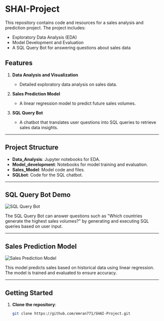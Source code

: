 # SHAI-Project

This repository contains code and resources for a sales analysis and prediction project. The project includes:
- Exploratory Data Analysis (EDA)
- Model Development and Evaluation
- A SQL Query Bot for answering questions about sales data

## Features

1. **Data Analysis and Visualization**
   - Detailed exploratory data analysis on sales data.
   
2. **Sales Prediction Model**
   - A linear regression model to predict future sales volumes.
   
3. **SQL Query Bot**
   - A chatbot that translates user questions into SQL queries to retrieve sales data insights.

---

## Project Structure

- **Data_Analysis**: Jupyter notebooks for EDA.
- **Model_development**: Notebooks for model training and evaluation.
- **Sales_Model**: Model code and files.
- **SQLbot**: Code for the SQL chatbot.

---

## SQL Query Bot Demo

![SQL Query Bot](C:\Users\otell\Downloads\sql.png)

The SQL Query Bot can answer questions such as "Which countries generate the highest sales volumes?" by generating and executing SQL queries based on user input.

---

## Sales Prediction Model

![Sales Prediction Model](path/to/prediction-model-image.png)

This model predicts sales based on historical data using linear regression. The model is trained and evaluated to ensure accuracy.

---

## Getting Started

1. **Clone the repository**:
   ```bash
   git clone https://github.com/emran771/SHAI-Project.git
